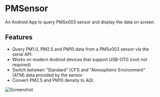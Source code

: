 # PMSensor

An Android App to query PMSx003 sensor and display the data on screen.

## Features

 - Query PM1.0, PM2.5 and PM10 data from a PMSx003 sensor via the serial API.
 - Works on modern Android devices that support USB-OTG (root not required)
 - Switch between "Standard" (CF1) and "Atmospheric Environment" (ATM) data provided by the sensor.
 - Convert PM2.5 and PM10 density to AQI.

![Screenshot](https://user-images.githubusercontent.com/25575/51070869-da8cea00-167a-11e9-874c-aa44cf7115c0.png)
